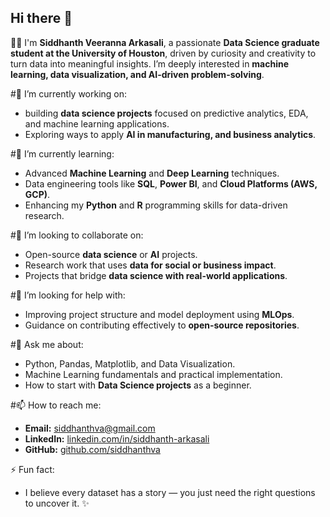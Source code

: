 ## Hi there 👋

<!--
**siddhanthva/siddhanthva** is a ✨ _special_ ✨ repository because its `README.md` (this file) appears on your GitHub profile.
-->

👨‍💻 I'm **Siddhanth Veeranna Arkasali**, a passionate **Data Science graduate student at the University of Houston**, driven by curiosity and creativity to turn data into meaningful insights. I’m deeply interested in **machine learning, data visualization, and AI-driven problem-solving**.

#🔭 I’m currently working on:
- building **data science projects** focused on predictive analytics, EDA, and machine learning applications.
- Exploring ways to apply **AI in manufacturing, and business analytics**.

#🌱 I’m currently learning:
- Advanced **Machine Learning** and **Deep Learning** techniques.  
- Data engineering tools like **SQL**, **Power BI**, and **Cloud Platforms (AWS, GCP)**.  
- Enhancing my **Python** and **R** programming skills for data-driven research.

#👯 I’m looking to collaborate on:
- Open-source **data science** or **AI** projects.  
- Research work that uses **data for social or business impact**.  
- Projects that bridge **data science with real-world applications**.

#🤔 I’m looking for help with:
- Improving project structure and model deployment using **MLOps**.  
- Guidance on contributing effectively to **open-source repositories**.

#💬 Ask me about:
- Python, Pandas, Matplotlib, and Data Visualization.  
- Machine Learning fundamentals and practical implementation.  
- How to start with **Data Science projects** as a beginner.

#📫 How to reach me:
- **Email:** [siddhanthva@gmail.com](mailto:siddhanthva@gmail.com)  
- **LinkedIn:** [linkedin.com/in/siddhanth-arkasali](https://linkedin.com/in/siddhanth-arkasali)  
- **GitHub:** [github.com/siddhanthva](https://github.com/siddhanthva)

⚡ Fun fact:
- I believe every dataset has a story — you just need the right questions to uncover it. ✨

